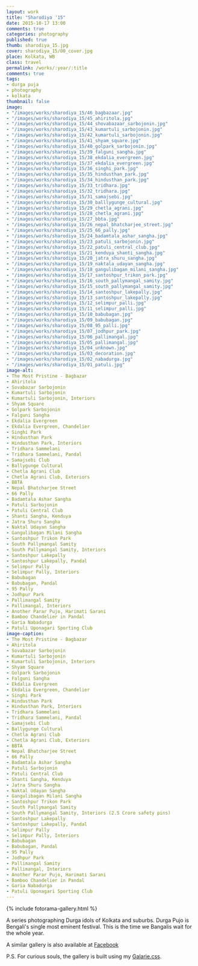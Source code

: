 ```yaml
---
layout: work
title: "Sharodiya '15"
date: 2015-10-17 13:00
comments: true
categories: photography
published: true
thumb: sharodiya_15.jpg
cover: sharodiya_15/00_cover.jpg
place: Kolkata, WB
class: travel
permalink: /works/:year/:title
comments: true
tags:
- durga puja
- photography
- kolkata
thumbnail: false
image:
- "/images/works/sharodiya_15/46_bagbazaar.jpg"
- "/images/works/sharodiya_15/45_ahiritola.jpg"
- "/images/works/sharodiya_15/44_shovabazaar_sarbojonin.jpg"
- "/images/works/sharodiya_15/43_kumartuli_sarbojonin.jpg"
- "/images/works/sharodiya_15/42_kumartuli_sarbojonin.jpg"
- "/images/works/sharodiya_15/41_shyam_square.jpg"
- "/images/works/sharodiya_15/40_golpark_sarbojonin.jpg"
- "/images/works/sharodiya_15/39_falguni_sangha.jpg"
- "/images/works/sharodiya_15/38_ekdalia_evergreen.jpg"
- "/images/works/sharodiya_15/37_ekdalia_evergreen.jpg"
- "/images/works/sharodiya_15/36_singhi_park.jpg"
- "/images/works/sharodiya_15/35_hindusthan_park.jpg"
- "/images/works/sharodiya_15/34_hindusthan_park.jpg"
- "/images/works/sharodiya_15/33_tridhara.jpg"
- "/images/works/sharodiya_15/32_tridhara.jpg"
- "/images/works/sharodiya_15/31_samajsebi.jpg"
- "/images/works/sharodiya_15/30_balllygunge_cultural.jpg"
- "/images/works/sharodiya_15/29_chetla_agrani.jpg"
- "/images/works/sharodiya_15/28_chetla_agrani.jpg"
- "/images/works/sharodiya_15/27_bbta.jpg"
- "/images/works/sharodiya_15/26_nepal_bhatcharjee_street.jpg"
- "/images/works/sharodiya_15/25_66_pally.jpg"
- "/images/works/sharodiya_15/24_badamtala_ashar_sangha.jpg"
- "/images/works/sharodiya_15/23_patuli_sarbojonin.jpg"
- "/images/works/sharodiya_15/22_patuli_central_club.jpg"
- "/images/works/sharodiya_15/21_kenduya_shanti_sangha.jpg"
- "/images/works/sharodiya_15/20_jatra_shuru_sangha.jpg"
- "/images/works/sharodiya_15/19_naktala_udayan_sangha.jpg"
- "/images/works/sharodiya_15/18_gangulibagan_milani_sangha.jpg"
- "/images/works/sharodiya_15/17_santoshpur_trikon_park.jpg"
- "/images/works/sharodiya_15/16_south_pallymangal_samity.jpg"
- "/images/works/sharodiya_15/15_south_pallymangal_samity.jpg"
- "/images/works/sharodiya_15/14_santoshpur_lakepally.jpg"
- "/images/works/sharodiya_15/13_santoshpur_lakepally.jpg"
- "/images/works/sharodiya_15/12_selimpur_palli.jpg"
- "/images/works/sharodiya_15/11_selimpur_palli.jpg"
- "/images/works/sharodiya_15/10_babubagan.jpg"
- "/images/works/sharodiya_15/09_babubagan.jpg"
- "/images/works/sharodiya_15/08_95_palli.jpg"
- "/images/works/sharodiya_15/07_jodhpur_park.jpg"
- "/images/works/sharodiya_15/06_pallimangal.jpg"
- "/images/works/sharodiya_15/05_pallimangal.jpg"
- "/images/works/sharodiya_15/04_unknown.jpg"
- "/images/works/sharodiya_15/03_decoration.jpg"
- "/images/works/sharodiya_15/02_nabadurga.jpg"
- "/images/works/sharodiya_15/01_patuli.jpg"
image-alt:
- The Most Pristine - Bagbazar
- Ahiritola
- Sovabazar Sarbojonin
- Kumartuli Sarbojonin
- Kumartuli Sarbojonin, Interiors
- Shyam Square
- Golpark Sarbojonin
- Falguni Sangha
- Ekdalia Evergreen
- Ekdalia Evergreen, Chandelier
- Singhi Park
- Hindusthan Park
- Hindusthan Park, Interiors
- Tridhara Sammelani
- Tridhara Sammelani, Pandal
- Samajsebi Club
- Ballygunge Cultural
- Chetla Agrani Club
- Chetla Agrani Club, Exteriors
- BBTA
- Nepal Bhatcharjee Street
- 66 Pally
- Badamtala Ashar Sangha
- Patuli Sarbojonin
- Patuli Central Club
- Shanti Sangha, Kenduya
- Jatra Shuru Sangha
- Naktal Udayan Sangha
- Gangulibagan Milani Sangha
- Santoshpur Trikon Park
- South Pallymangal Samity
- South Pallymangal Samity, Interiors
- Santoshpur Lakepally
- Santoshpur Lakepally, Pandal
- Selimpur Pally
- Selimpur Pally, Interiors
- Babubagan
- Babubagan, Pandal
- 95 Pally
- Jodhpur Park
- Pallimangal Samity
- Pallimangal, Interiors
- Another Parar Pujo, Harimati Sarani
- Bamboo Chandelier in Pandal
- Garia Nabadurga
- Patuli Uponagari Sporting Club
image-caption:
- The Most Pristine - Bagbazar
- Ahiritola
- Sovabazar Sarbojonin
- Kumartuli Sarbojonin
- Kumartuli Sarbojonin, Interiors
- Shyam Square
- Golpark Sarbojonin
- Falguni Sangha
- Ekdalia Evergreen
- Ekdalia Evergreen, Chandelier
- Singhi Park
- Hindusthan Park
- Hindusthan Park, Interiors
- Tridhara Sammelani
- Tridhara Sammelani, Pandal
- Samajsebi Club
- Ballygunge Cultural
- Chetla Agrani Club
- Chetla Agrani Club, Exteriors
- BBTA
- Nepal Bhatcharjee Street
- 66 Pally
- Badamtala Ashar Sangha
- Patuli Sarbojonin
- Patuli Central Club
- Shanti Sangha, Kenduya
- Jatra Shuru Sangha
- Naktal Udayan Sangha
- Gangulibagan Milani Sangha
- Santoshpur Trikon Park
- South Pallymangal Samity
- South Pallymangal Samity, Interiors (2.5 Crore safety pins)
- Santoshpur Lakepally
- Santoshpur Lakepally, Pandal
- Selimpur Pally
- Selimpur Pally, Interiors
- Babubagan
- Babubagan, Pandal
- 95 Pally
- Jodhpur Park
- Pallimangal Samity
- Pallimangal, Interiors
- Another Parar Pujo, Harimati Sarani
- Bamboo Chandelier in Pandal
- Garia Nabadurga
- Patuli Uponagari Sporting Club
---
```


<p>
  {% include fotorama-gallery.html %}
</p>

A series photographing Durga idols of Kolkata and suburbs. Durga Pujo is Bengali's single most eminent festival. This is the time we Bangalis wait for the whole year.

A similar gallery is also available at <a href="https://www.facebook.com/media/set/?set=a.998974490162723.1073741841.100001505433242&type=1&l=d7bb79c78e" target="_blank">Facebook</a> 

P.S. For curious souls, the gallery is built using my [Galarie.css](http://upamanyu.in/galarie-css/).
